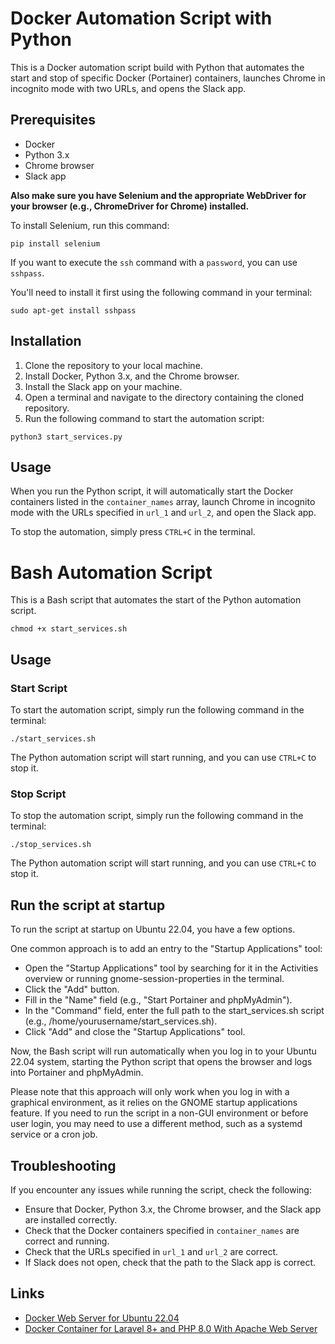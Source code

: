 # Docker Automation Script with Python

This is a Docker automation script build with Python that automates the start and stop of specific Docker (Portainer) containers, launches Chrome in incognito mode with two URLs, and opens the Slack app.

## Prerequisites

- Docker
- Python 3.x
- Chrome browser
- Slack app

**Also make sure you have Selenium and the appropriate WebDriver for your browser (e.g., ChromeDriver for Chrome) installed.**

To install Selenium, run this command:

```
pip install selenium
```

If you want to execute the `ssh` command with a `password`, you can use `sshpass`. 

You'll need to install it first using the following command in your terminal:

```
sudo apt-get install sshpass
```

## Installation

1. Clone the repository to your local machine.
2. Install Docker, Python 3.x, and the Chrome browser.
3. Install the Slack app on your machine.
4. Open a terminal and navigate to the directory containing the cloned repository.
5. Run the following command to start the automation script:

```
python3 start_services.py
```

## Usage

When you run the Python script, it will automatically start the Docker containers listed in the `container_names` array, launch Chrome in incognito mode with the URLs specified in `url_1` and `url_2`, and open the Slack app.

To stop the automation, simply press `CTRL+C` in the terminal.

# Bash Automation Script

This is a Bash script that automates the start of the Python automation script.

```
chmod +x start_services.sh
```

## Usage

### **Start Script**

To start the automation script, simply run the following command in the terminal:

```
./start_services.sh
```

The Python automation script will start running, and you can use `CTRL+C` to stop it.

### **Stop Script**

To stop the automation script, simply run the following command in the terminal:

```
./stop_services.sh
```

The Python automation script will start running, and you can use `CTRL+C` to stop it.

## Run the script at startup

To run the script at startup on Ubuntu 22.04, you have a few options.

One common approach is to add an entry to the "Startup Applications" tool:

- Open the "Startup Applications" tool by searching for it in the Activities overview or running gnome-session-properties in the terminal.
- Click the "Add" button.
- Fill in the "Name" field (e.g., "Start Portainer and phpMyAdmin").
- In the "Command" field, enter the full path to the start_services.sh script (e.g., /home/yourusername/start_services.sh).
- Click "Add" and close the "Startup Applications" tool.

Now, the Bash script will run automatically when you log in to your Ubuntu 22.04 system, starting the Python script that opens the browser and logs into Portainer and phpMyAdmin.

Please note that this approach will only work when you log in with a graphical environment, as it relies on the GNOME startup applications feature. If you need to run the script in a non-GUI environment or before user login, you may need to use a different method, such as a systemd service or a cron job.

## Troubleshooting

If you encounter any issues while running the script, check the following:

- Ensure that Docker, Python 3.x, the Chrome browser, and the Slack app are installed correctly.
- Check that the Docker containers specified in `container_names` are correct and running.
- Check that the URLs specified in `url_1` and `url_2` are correct.
- If Slack does not open, check that the path to the Slack app is correct.

## Links

- [Docker Web Server for Ubuntu 22.04](https://github.com/mnestorov/laravel-docker-web-server)
- [Docker Container for Laravel 8+ and PHP 8.0 With Apache Web Server](https://github.com/mnestorov/laravel-project-container)